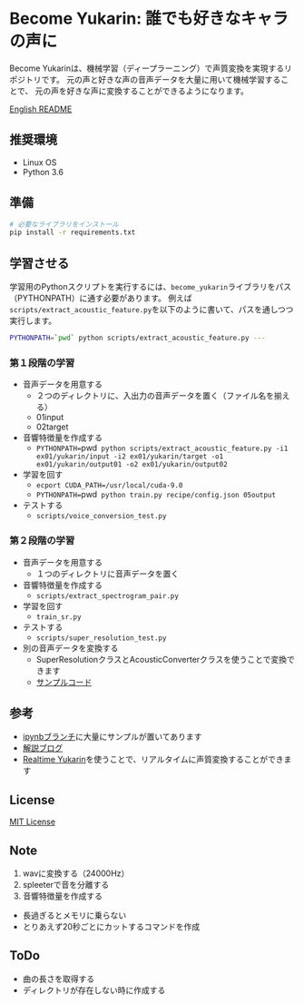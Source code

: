 # Become Yukarin: 誰でも好きなキャラの声に
Become Yukarinは、機械学習（ディープラーニング）で声質変換を実現するリポジトリです。
元の声と好きな声の音声データを大量に用いて機械学習することで、
元の声を好きな声に変換することができるようになります。

[English README](./README.md)

## 推奨環境
* Linux OS
* Python 3.6

## 準備
```bash
# 必要なライブラリをインストール
pip install -r requirements.txt
```

## 学習させる
学習用のPythonスクリプトを実行するには、`become_yukarin`ライブラリをパス（PYTHONPATH）に通す必要があります。
例えば`scripts/extract_acoustic_feature.py`を以下のように書いて、パスを通しつつ実行します。

```bash
PYTHONPATH=`pwd` python scripts/extract_acoustic_feature.py ---
```

### 第１段階の学習
* 音声データを用意する
  * ２つのディレクトリに、入出力の音声データを置く（ファイル名を揃える）
  * 01input
  * 02target
* 音響特徴量を作成する
  * `PYTHONPATH=`pwd` python scripts/extract_acoustic_feature.py -i1 ex01/yukarin/input -i2 ex01/yukarin/target -o1 ex01/yukarin/output01 -o2 ex01/yukarin/output02`
* 学習を回す
  * `ecport CUDA_PATH=/usr/local/cuda-9.0`
  * `PYTHONPATH=`pwd` python train.py recipe/config.json 05output`
* テストする
  * `scripts/voice_conversion_test.py`

### 第２段階の学習
* 音声データを用意する
  * １つのディレクトリに音声データを置く
* 音響特徴量を作成する
  * `scripts/extract_spectrogram_pair.py`
* 学習を回す
  * `train_sr.py`
* テストする
  * `scripts/super_resolution_test.py`
* 別の音声データを変換する
  * SuperResolutionクラスとAcousticConverterクラスを使うことで変換できます
  * [サンプルコード](https://github.com/Hiroshiba/become-yukarin/blob/ipynb/show%20vc%20and%20sr.ipynb)

## 参考
  * [ipynbブランチ](https://github.com/Hiroshiba/become-yukarin/tree/ipynb)に大量にサンプルが置いてあります
  * [解説ブログ](https://hiroshiba.github.io/blog/became-yuduki-yukari-with-deep-learning-power/)
  * [Realtime Yukarin](https://github.com/Hiroshiba/realtime-yukarin)を使うことで、リアルタイムに声質変換することができます

## License
[MIT License](./LICENSE)

## Note
1. wavに変換する（24000Hz）
1. spleeterで音を分離する
1. 音響特徴量を作成する

* 長過ぎるとメモリに乗らない
* とりあえず20秒ごとにカットするコマンドを作成


## ToDo
* 曲の長さを取得する
* ディレクトリが存在しない時に作成する